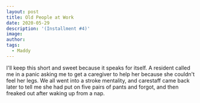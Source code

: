 ```yaml
---
layout: post
title: Old People at Work 
date: 2020-05-29
description: '(Installment #4)'
image: 
author: 
tags: 
  - Maddy
---
```


I'll keep this short and sweet because it speaks for itself. A resident called me in a panic asking me to get a caregiver to help her because she couldn't feel her legs. We all went into a stroke mentality, and carestaff came back later to tell me she had put on five pairs of pants and forgot, and then freaked out after waking up from a nap. 